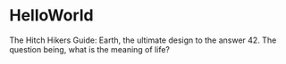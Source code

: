 # HelloWorld
The Hitch Hikers Guide: 
Earth, the ultimate design to the answer 42.  The question being, what is the meaning of life? 

